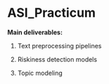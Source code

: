 # ASI_Practicum

**Main deliverables:**
1. Text preprocessing pipelines

2. Riskiness detection models

3. Topic modeling
